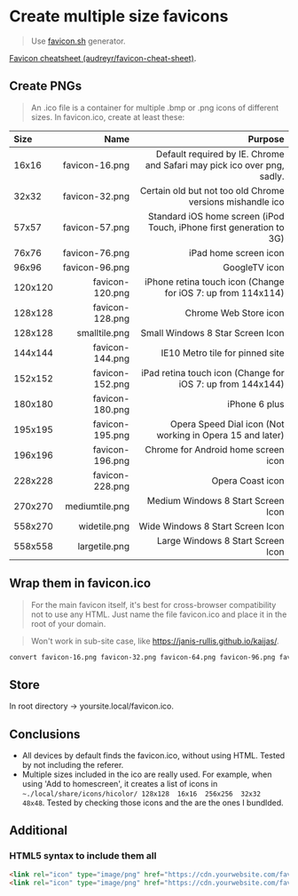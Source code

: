 # Create multiple size favicons

> Use [favicon.sh](https://github.com/janis-rullis/shell-scripts/blob/master/favicon.sh) generator.

[Favicon cheatsheet (audreyr/favicon-cheat-sheet)](https://github.com/audreyr/favicon-cheat-sheet).

## Create PNGs

> An .ico file is a container for multiple .bmp or .png icons of different sizes. In favicon.ico, create at least these:

|Size|Name|Purpose|
|:---|---:|------:|
|16x16|favicon-16.png|Default required by IE. Chrome and Safari may pick ico over png, sadly.|
|32x32|favicon-32.png|Certain old but not too old Chrome versions mishandle ico|
|57x57|favicon-57.png|Standard iOS home screen (iPod Touch, iPhone first generation to 3G)|
|76x76|favicon-76.png|iPad home screen icon|
|96x96|favicon-96.png|GoogleTV icon|
|120x120|favicon-120.png|iPhone retina touch icon (Change for iOS 7: up from 114x114)|
|128x128|favicon-128.png|Chrome Web Store icon|
|128x128|smalltile.png|Small Windows 8 Star Screen Icon|
|144x144|favicon-144.png|IE10 Metro tile for pinned site|
|152x152|favicon-152.png|iPad retina touch icon (Change for iOS 7: up from 144x144)|
|180x180|favicon-180.png|iPhone 6 plus|
|195x195|favicon-195.png|Opera Speed Dial icon (Not working in Opera 15 and later)|
|196x196|favicon-196.png|Chrome for Android home screen icon|
|228x228|favicon-228.png|Opera Coast icon|
|270x270|mediumtile.png|Medium Windows 8 Start Screen Icon|
|558x270|widetile.png|Wide Windows 8 Start Screen Icon|
|558x558|largetile.png|Large Windows 8 Start Screen Icon|

## Wrap them in favicon.ico

> For the main favicon itself, it's best for cross-browser compatibility not to use any HTML. Just name the file favicon.ico and place it in the root of your domain.

> Won't work in sub-site case, like https://janis-rullis.github.io/kaijas/.

```bash
convert favicon-16.png favicon-32.png favicon-64.png favicon-96.png favicon-128.png favicon-256.png favicon.ico
```

## Store

In root directory -> yoursite.local/favicon.ico.

## Conclusions

* All devices by default finds the favicon.ico, without using HTML. Tested by not including the referer.
* Multiple sizes included in the ico are really used. For example, when using 'Add to homescreen', it creates a list of 
icons in `~./local/share/icons/hicolor/ 128x128  16x16  256x256  32x32  48x48`. Tested by checking those icons and the are 
the ones I bundlded.

## Additional

### HTML5 syntax to include them all

```html
<link rel="icon" type="image/png" href="https://cdn.yourwebsite.com/favicon-16x16.png" sizes="16x16">
<link rel="icon" type="image/png" href="https://cdn.yourwebsite.com/favicon-96x96.png" sizes="96x96">
```
